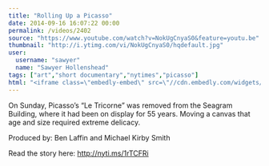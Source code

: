 ```yaml
---
title: "Rolling Up a Picasso"
date: 2014-09-16 16:07:22 00:00
permalink: /videos/2402
source: "https://www.youtube.com/watch?v=NokUgCnyaS0&feature=youtu.be"
thumbnail: "http://i.ytimg.com/vi/NokUgCnyaS0/hqdefault.jpg"
user:
  username: "sawyer"
  name: "Sawyer Hollenshead"
tags: ["art","short documentary","nytimes","picasso"]
html: "<iframe class=\"embedly-embed\" src=\"//cdn.embedly.com/widgets/media.html?src=http%3A%2F%2Fwww.youtube.com%2Fembed%2FNokUgCnyaS0%3Fwmode%3Dtransparent%26feature%3Doembed&wmode=transparent&url=http%3A%2F%2Fwww.youtube.com%2Fwatch%3Fv%3DNokUgCnyaS0&image=http%3A%2F%2Fi.ytimg.com%2Fvi%2FNokUgCnyaS0%2Fhqdefault.jpg&key=daaebf4d9cdd46779200162d0ca86e20&type=text%2Fhtml&schema=youtube\" width=\"854\" height=\"480\" scrolling=\"no\" frameborder=\"0\" allowfullscreen></iframe>"
---
```


On Sunday, Picasso’s “Le Tricorne” was removed from the Seagram Building, where it had been on display for 55 years. Moving a canvas that age and size required extreme delicacy.

Produced by: Ben Laffin and Michael Kirby Smith

Read the story here: http://nyti.ms/1rTCFRi